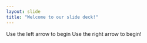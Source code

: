 ```yaml
---
layout: slide
title: "Welcome to our slide deck!"
---
```

Use the left arrow to begin
Use the right arrow to begin!
